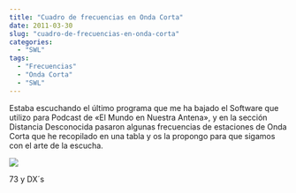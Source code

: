 ```yaml
---
title: "Cuadro de frecuencias en Onda Corta"
date: 2011-03-30
slug: "cuadro-de-frecuencias-en-onda-corta"
categories:
  - "SWL"
tags:
  - "Frecuencias"
  - "Onda Corta"
  - "SWL"
---
```


Estaba escuchando el último programa que me ha bajado el Software que utilizo para Podcast de «El Mundo en Nuestra Antena», y en la sección Distancia Desconocida pasaron algunas frecuencias de estaciones de Onda Corta que he recopilado en una tabla y os la propongo para que sigamos con el arte de la escucha.

![](http://eb1tr.info/wp-content/uploads/2011/03/cuadroondacorta.png)

73 y DX´s
